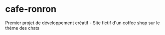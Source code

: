 # cafe-ronron
Premier projet de développement créatif - Site fictif d'un coffee shop sur le thème des chats
